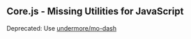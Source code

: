 ## Core.js - Missing Utilities for JavaScript

Deprecated: Use [undermore/mo-dash](https://github.com/atomantic/undermore)
